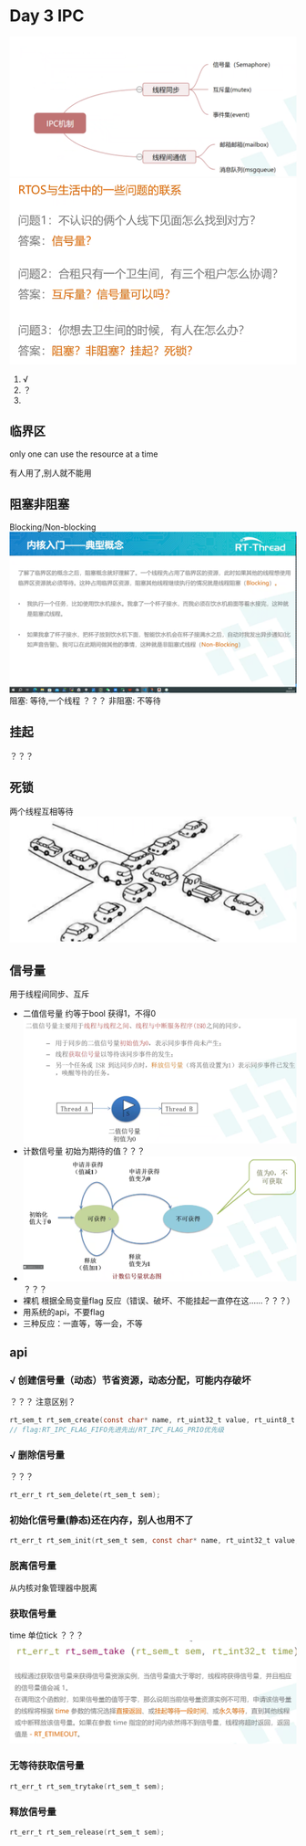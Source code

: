 # Day 3 IPC
![alt text](image-3.png)
![alt text](image.png)
1. √
2. ？
3. 
## 临界区
only one can use the resource at a time

有人用了,别人就不能用

## 阻塞非阻塞
Blocking/Non-blocking
![alt text](image-1.png)
阻塞: 等待,一个线程
？？？
非阻塞: 不等待

## 挂起
？？？
<!-- ## 同步
一个线程在等待另一个线程
## 异步
一个线程在等待另一个线程,另一个线程在等待另一个线程 -->

## 死锁
两个线程互相等待
![alt text](image-2.png)
<!-- ## 互斥
两个线程不能同时使用资源 -->
## 信号量
用于线程间同步、互斥
- 二值信号量 约等于bool 获得1，不得0
![alt text](image-4.png)
- 计数信号量 初始为期待的值？？？
- ![alt text](image-5.png)
？？？
- 裸机 根据全局变量flag 反应（错误、破坏、不能挂起一直停在这……？？？）
- 用系统的api，不要flag
- 三种反应：一直等，等一会，不等
## api
### √ 创建信号量（动态）节省资源，动态分配，可能内存破坏
？？？
注意区别？
``` c
rt_sem_t rt_sem_create(const char* name, rt_uint32_t value, rt_uint8_t flag);
// flag:RT_IPC_FLAG_FIFO先进先出/RT_IPC_FLAG_PRIO优先级
```
### √ 删除信号量
？？？
``` c
rt_err_t rt_sem_delete(rt_sem_t sem);
```
### 初始化信号量(静态)还在内存，别人也用不了
``` c
rt_err_t rt_sem_init(rt_sem_t sem, const char* name, rt_uint32_t value, rt_uint8_t flag);
```
### 脱离信号量
从内核对象管理器中脱离

### 获取信号量
time 单位tick
？？？
![alt text](image-6.png)
### 无等待获取信号量
``` c
rt_err_t rt_sem_trytake(rt_sem_t sem);
```
### 释放信号量
``` c
rt_err_t rt_sem_release(rt_sem_t sem);
```